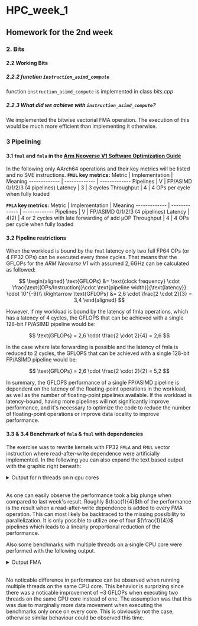 # HPC_week_1
## Homework for the 2nd week

### 2. Bits
#### 2.2 Working Bits
##### 2.2.2 function `instruction_asimd_compute`
function `instruction_asimd_compute` is implemented in class _bits.cpp_

##### 2.2.3 What did we achieve with `instruction_asimd_compute`?
We implemented the bitwise vectorial FMA operation. The execution of this would be much more efficient than implementing it otherwise.

### 3 Pipelining
#### 3.1 `fmul` and `fmla` in the [Arm Neoverse V1 Software Optimization Guide](https://developer.arm.com/documentation/pjdoc466751330-9685/latest/ "Link to Arm Neoverse V1 Software Optimization Guide")
In the following only AArch64 operations and their key metrics will be listed and no SVE instructions.
**`FMUL` key metrics:**
Metric  | Implementation | Meaning
------------- | ------------- | -------------
Pipelines  | V | FP/ASIMD 0/1/2/3 (4 pipelines)
Latency  | 3 | 3 cycles
Throughput  | 4 | 4 OPs per cycle when fully loaded

**`FMLA` key metrics:**
Metric  | Implementation | Meaning
------------- | ------------- | -------------
Pipelines  | V | FP/ASIMD 0/1/2/3 (4 pipelines)
Latency  | 4(2) | 4 or 2 cycles with late forwarding of add µOP
Throughput  | 4 | 4 OPs per cycle when fully loaded

#### 3.2 Pipeline restrictions
When the workload is bound by the `fmul` latency only two full FP64 OPs (or 4 FP32 OPs) can be executed every three cycles. That means that the GFLOPs for the _ARM Neoverse V1_ with assumed $2,6$GHz can be calculated as followed:

$$
\begin{aligned}
\text{GFLOPs} &= \text{clock frequency} \cdot \frac{\text{(OPs/Instruction)}\cdot \text{pipeline width}}{\text{latency}} \cdot 10^{-9}\\
\Rightarrow \text{GFLOPs} &= 2,6 \cdot \frac{2 \cdot 2}{3} = 3,4
\end{aligned}
$$

However, if my workload is bound by the latency of fmla operations, which has a latency of 4 cycles, the GFLOPS that can be achieved with a single 128-bit FP/ASIMD pipeline would be:

$$
\text{GFLOPs} = 2,6 \cdot \frac{2 \cdot 2}{4} = 2,6
$$

In the case where late forwarding is possible and the latency of fmla is reduced to 2 cycles, the GFLOPS that can be achieved with a single 128-bit FP/ASIMD pipeline would be:

$$
\text{GFLOPs} = 2,6 \cdot \frac{2 \cdot 2}{2} = 5,2
$$

In summary, the GFLOPS performance of a single FP/ASIMD pipeline is dependent on the latency of the floating-point operations in the workload, as well as the number of floating-point pipelines available. If the workload is latency-bound, having more pipelines will not significantly improve performance, and it's necessary to optimize the code to reduce the number of floating-point operations or improve data locality to improve performance.

#### 3.3 & 3.4 Benchmark of `fmla` & `fmul` with dependencies

The exercise was to rewrite kernels with FP32 `FMLA` and `FMUL` vector instruction where read-after-write dependence were artificially implemented. In the following you can also expand the text based output with the graphic right beneath:

<details>
    <summary> Output for n threads on n cpu cores </summary>
<!-- empty line -->

```yaml
[sven@scalable pipelines]$ OMP_NUM_THREADS=1 ./build/micro_asimd 
running ASIMD microbenchmarks
  threads: 1
latency_src_asimd_fmla_sp
  duration: 231.02 seconds
  GFLOPS: 5.19436
latency_src_asimd_fmul_sp
  duration: 173.265 seconds
  GFLOPS: 6.9258
finished ASIMD microbenchmarks

[sven@scalable pipelines]$ OMP_NUM_THREADS=2 ./build/micro_asimd 
running ASIMD microbenchmarks
  threads: 2
latency_src_asimd_fmla_sp
  duration: 231.039 seconds
  GFLOPS: 10.3879
latency_src_asimd_fmul_sp
  duration: 173.278 seconds
  GFLOPS: 13.8506
finished ASIMD microbenchmarks

[sven@scalable pipelines]$ OMP_NUM_THREADS=3 ./build/micro_asimd 
running ASIMD microbenchmarks
  threads: 3
latency_src_asimd_fmla_sp
  duration: 231.098 seconds
  GFLOPS: 15.5778
  duration: 173.301 seconds
  GFLOPS: 20.7732

[sven@scalable pipelines]$ OMP_NUM_THREADS=4 ./build/micro_asimd 
running ASIMD microbenchmarks
  threads: 4
latency_src_asimd_fmla_sp
  duration: 232.996 seconds
  GFLOPS: 20.6012
latency_src_asimd_fmul_sp
  duration: 174.329 seconds
  GFLOPS: 27.5342
finished ASIMD microbenchmarks

```

</details>
<!-- empty line -->

</br>

As one can easily observe the performance took a big plunge when compared to last week's result. Roughly $\frac{1}{4}$th of the performance is the result when a read-after-write dependence is added to every FMA operation. This can most likely be backtraced to the missing possibility to parallelization. It is only possible to utilize one of four $(\frac{1}{4})$ pipelines which leads to a linearly proportional reduction of the performance.

Also some benchmarks with multiple threads on a single CPU core were performed with the following output.

<details>
    <summary> Output FMA </summary>
<!-- empty line -->

```yaml
[sven@scalable aarch64_micro]$ OMP_NUM_THREADS=1 OMP_PLACES={2} ./build/micro_asimd 
running ASIMD microbenchmarks
  threads: 1
latency_src_asimd_fmla_sp
  duration: 231.025 seconds
  GFLOPS: 5.19423
latency_src_asimd_fmul_sp
  duration: 173.268 seconds
  GFLOPS: 6.92569
finished ASIMD microbenchmarks

[sven@scalable aarch64_micro]$ OMP_NUM_THREADS=2 OMP_PLACES={2} ./build/micro_asimd 
running ASIMD microbenchmarks
  threads: 2
latency_src_asimd_fmla_sp
  duration: 462.1 seconds
  GFLOPS: 5.19368
latency_src_asimd_fmul_sp
  duration: 346.57 seconds
  GFLOPS: 6.925
finished ASIMD microbenchmarks

[sven@scalable aarch64_micro]$ OMP_NUM_THREADS=3 OMP_PLACES={2} ./build/micro_asimd 


[sven@scalable aarch64_micro]$ OMP_NUM_THREADS=4 OMP_PLACES={2} ./build/micro_asimd 

```

</details>
<!-- empty line -->

</br>

No noticable difference in performance can be observed when running multiple threads on the same CPU core. This behavior is surprizing since there was a noticable improvement of ~3 GFLOPs when executing two threads on the same CPU core instead of one. The assumption was that this was due to marginally more data movement when executing the benchmarks only once on every core. This is obviously not the case, otherwise similar behaviour could be observed this time. 